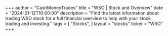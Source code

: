 +++
author = "CashMoneyTrades"
title = "WSO | Stock and Overview"
date = "2024-01-12T10:00:00"
description = "Find the latest information about trading WSO stock for a full financial overview to help with your stock trading and investing."
tags = [
"Stocks",
]
layout = "stocks"
ticker = "WSO"
+++
        


    
        